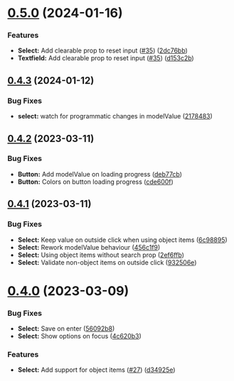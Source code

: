 # [0.5.0](https://github.com/fantasyflip/nuxtwind/compare/v0.4.3...v0.5.0) (2024-01-16)


### Features

* **Select:** Add clearable prop to reset input ([#35](https://github.com/fantasyflip/nuxtwind/issues/35)) ([2dc76bb](https://github.com/fantasyflip/nuxtwind/commit/2dc76bb1190066cb5338efc1d4e541c7d5f9ff16))
* **Textfield:** Add clearable prop to reset input ([#35](https://github.com/fantasyflip/nuxtwind/issues/35)) ([d153c2b](https://github.com/fantasyflip/nuxtwind/commit/d153c2ba06a2c03faab31a7b4ef6e04c55445828))



## [0.4.3](https://github.com/fantasyflip/nuxtwind/compare/v0.4.2...v0.4.3) (2024-01-12)


### Bug Fixes

* **select:** watch for programmatic changes in modelValue ([2178483](https://github.com/fantasyflip/nuxtwind/commit/2178483920717dde7d5d3e82841d09d96f963cda))



## [0.4.2](https://github.com/fantasyflip/nuxtwind/compare/v0.4.1...v0.4.2) (2023-03-11)


### Bug Fixes

* **Button:** Add modelValue on loading progress ([deb77cb](https://github.com/fantasyflip/nuxtwind/commit/deb77cb4d4eba19ee80bdd187c9bd6671f6f0448))
* **Button:** Colors on button loading progress ([cde600f](https://github.com/fantasyflip/nuxtwind/commit/cde600fb6624ca48fbd1e82779a270f11438b3b5))



## [0.4.1](https://github.com/fantasyflip/nuxtwind/compare/v0.4.0...v0.4.1) (2023-03-11)


### Bug Fixes

* **Select:** Keep value on outside click when using object items ([6c98895](https://github.com/fantasyflip/nuxtwind/commit/6c988952daf49944aaf51f69a3d5f3a5c843d1b6))
* **Select:** Rework modelValue behaviour ([456c1f9](https://github.com/fantasyflip/nuxtwind/commit/456c1f9e5ab09d121ad4d9843701006e333d6efc))
* **Select:** Using object items without search prop ([2ef6ffb](https://github.com/fantasyflip/nuxtwind/commit/2ef6ffb786bde2c6e30fd6827f7113b8e956b7f8))
* **Select:** Validate non-object items on outside click ([932506e](https://github.com/fantasyflip/nuxtwind/commit/932506eda6922a2087cc9d74ba719643e8aa8048))



# [0.4.0](https://github.com/fantasyflip/nuxtwind/compare/v0.3.0...v0.4.0) (2023-03-09)


### Bug Fixes

* **Select:** Save on enter ([56092b8](https://github.com/fantasyflip/nuxtwind/commit/56092b8c341e923890966660ffdc8ed56f824c69))
* **Select:** Show options on focus ([4c620b3](https://github.com/fantasyflip/nuxtwind/commit/4c620b35c89af179cf7d535933a8239f2b38e7bc))


### Features

* **Select:** Add support for object items ([#27](https://github.com/fantasyflip/nuxtwind/issues/27)) ([d34925e](https://github.com/fantasyflip/nuxtwind/commit/d34925e6a2ecf24479c8f542a2fce989405e59b2))



